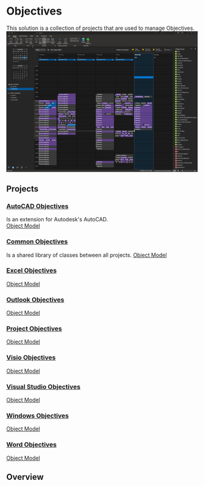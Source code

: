 # Objectives

This solution is a collection of projects that are used to manage Objectives.  
![Outlook Calendar View](./OutlookObjectives/Docs/ObjectivesCalendar.png "Outlook Calendar view")

## Projects


### [AutoCAD Objectives](./AutoCADObjectives/Docs/README.md)  
Is an extension for Autodesk's AutoCAD.  
[Object Model](./AutoCADObjectives/Docs/ObjectModel.md)

### [Common Objectives](./CommonObjectives/Docs/README.md)  
Is a shared library of classes between all projects. 
[Object Model](./CommonObjectives/Docs/ObjectModel.md)

### [Excel Objectives](./ExcelObjectives/Docs/README.md)  
[Object Model](./ExcelObjectives/Docs/ObjectModel.md)

### [Outlook Objectives](./OutlookObjectives/Docs/README.md)  
[Object Model](./OutlookObjectives/Docs/ObjectModel.md)

### [Project Objectives](./ProjectObjectives/Docs/README.md)  
[Object Model](./ProjectObjectives/Docs/ObjectModel.md)

### [Visio Objectives](./VisioObjectives/Docs/README.md)  
[Object Model](./VisioObjectives/Docs/ObjectModel.md)

### [Visual Studio Objectives](./VisualStudioObjectives/Docs/README.md)  
[Object Model](./VisualStudioObjectives/Docs/ObjectModel.md)

### [Windows Objectives](./WindowsObjectives/Docs/README.md)  
[Object Model](./WindowsObjectives/Docs/ObjectModel.md)

### [Word Objectives](./WordObjectives/Docs/README.md)  
[Object Model](./WordObjectives/Docs/ObjectModel.md)

## Overview  

